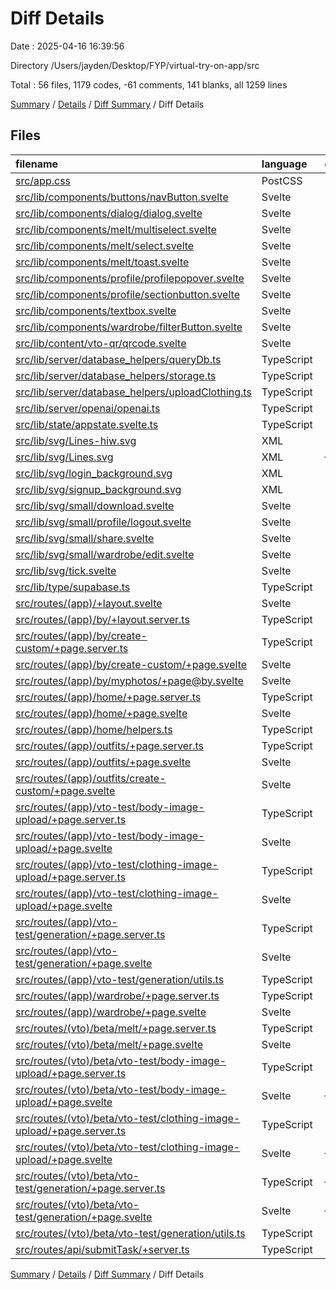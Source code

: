 # Diff Details

Date : 2025-04-16 16:39:56

Directory /Users/jayden/Desktop/FYP/virtual-try-on-app/src

Total : 56 files,  1179 codes, -61 comments, 141 blanks, all 1259 lines

[Summary](results.md) / [Details](details.md) / [Diff Summary](diff.md) / Diff Details

## Files
| filename | language | code | comment | blank | total |
| :--- | :--- | ---: | ---: | ---: | ---: |
| [src/app.css](/src/app.css) | PostCSS | 1 | 0 | 1 | 2 |
| [src/lib/components/buttons/navButton.svelte](/src/lib/components/buttons/navButton.svelte) | Svelte | 0 | 0 | -1 | -1 |
| [src/lib/components/dialog/dialog.svelte](/src/lib/components/dialog/dialog.svelte) | Svelte | 5 | 0 | 0 | 5 |
| [src/lib/components/melt/multiselect.svelte](/src/lib/components/melt/multiselect.svelte) | Svelte | 161 | 2 | 23 | 186 |
| [src/lib/components/melt/select.svelte](/src/lib/components/melt/select.svelte) | Svelte | 19 | 0 | 4 | 23 |
| [src/lib/components/melt/toast.svelte](/src/lib/components/melt/toast.svelte) | Svelte | 1 | 0 | 0 | 1 |
| [src/lib/components/profile/profilepopover.svelte](/src/lib/components/profile/profilepopover.svelte) | Svelte | 96 | 0 | 8 | 104 |
| [src/lib/components/profile/sectionbutton.svelte](/src/lib/components/profile/sectionbutton.svelte) | Svelte | 0 | 0 | -1 | -1 |
| [src/lib/components/textbox.svelte](/src/lib/components/textbox.svelte) | Svelte | -96 | -1 | -5 | -102 |
| [src/lib/components/wardrobe/filterButton.svelte](/src/lib/components/wardrobe/filterButton.svelte) | Svelte | -2 | 0 | 3 | 1 |
| [src/lib/content/vto-qr/qrcode.svelte](/src/lib/content/vto-qr/qrcode.svelte) | Svelte | 6 | 0 | 0 | 6 |
| [src/lib/server/database\_helpers/queryDb.ts](/src/lib/server/database_helpers/queryDb.ts) | TypeScript | 38 | -4 | 1 | 35 |
| [src/lib/server/database\_helpers/storage.ts](/src/lib/server/database_helpers/storage.ts) | TypeScript | -8 | 0 | 0 | -8 |
| [src/lib/server/database\_helpers/uploadClothing.ts](/src/lib/server/database_helpers/uploadClothing.ts) | TypeScript | 0 | -54 | -7 | -61 |
| [src/lib/server/openai/openai.ts](/src/lib/server/openai/openai.ts) | TypeScript | -64 | -7 | -8 | -79 |
| [src/lib/state/appstate.svelte.ts](/src/lib/state/appstate.svelte.ts) | TypeScript | 147 | 0 | 14 | 161 |
| [src/lib/svg/Lines-hiw.svg](/src/lib/svg/Lines-hiw.svg) | XML | -72 | 0 | -1 | -73 |
| [src/lib/svg/Lines.svg](/src/lib/svg/Lines.svg) | XML | -106 | 0 | 0 | -106 |
| [src/lib/svg/login\_background.svg](/src/lib/svg/login_background.svg) | XML | -33 | 0 | -1 | -34 |
| [src/lib/svg/signup\_background.svg](/src/lib/svg/signup_background.svg) | XML | -22 | 0 | -1 | -23 |
| [src/lib/svg/small/download.svelte](/src/lib/svg/small/download.svelte) | Svelte | 14 | 0 | 1 | 15 |
| [src/lib/svg/small/profile/logout.svelte](/src/lib/svg/small/profile/logout.svelte) | Svelte | 9 | 0 | 1 | 10 |
| [src/lib/svg/small/share.svelte](/src/lib/svg/small/share.svelte) | Svelte | 1 | 0 | 1 | 2 |
| [src/lib/svg/small/wardrobe/edit.svelte](/src/lib/svg/small/wardrobe/edit.svelte) | Svelte | 1 | 0 | 0 | 1 |
| [src/lib/svg/tick.svelte](/src/lib/svg/tick.svelte) | Svelte | 5 | 0 | 1 | 6 |
| [src/lib/type/supabase.ts](/src/lib/type/supabase.ts) | TypeScript | 271 | 0 | 1 | 272 |
| [src/routes/(app)/+layout.svelte](/src/routes/(app)/+layout.svelte) | Svelte | 62 | 0 | 4 | 66 |
| [src/routes/(app)/by/+layout.server.ts](/src/routes/(app)/by/+layout.server.ts) | TypeScript | 15 | 0 | 5 | 20 |
| [src/routes/(app)/by/create-custom/+page.server.ts](/src/routes/(app)/by/create-custom/+page.server.ts) | TypeScript | 11 | 0 | 4 | 15 |
| [src/routes/(app)/by/create-custom/+page.svelte](/src/routes/(app)/by/create-custom/+page.svelte) | Svelte | 121 | 1 | 12 | 134 |
| [src/routes/(app)/by/myphotos/+page@by.svelte](/src/routes/(app)/by/myphotos/+page@by.svelte) | Svelte | 92 | 0 | 3 | 95 |
| [src/routes/(app)/home/+page.server.ts](/src/routes/(app)/home/+page.server.ts) | TypeScript | 44 | 2 | 12 | 58 |
| [src/routes/(app)/home/+page.svelte](/src/routes/(app)/home/+page.svelte) | Svelte | 202 | -5 | 14 | 211 |
| [src/routes/(app)/home/helpers.ts](/src/routes/(app)/home/helpers.ts) | TypeScript | 69 | 10 | 12 | 91 |
| [src/routes/(app)/outfits/+page.server.ts](/src/routes/(app)/outfits/+page.server.ts) | TypeScript | -3 | 0 | 0 | -3 |
| [src/routes/(app)/outfits/+page.svelte](/src/routes/(app)/outfits/+page.svelte) | Svelte | 79 | 0 | 10 | 89 |
| [src/routes/(app)/outfits/create-custom/+page.svelte](/src/routes/(app)/outfits/create-custom/+page.svelte) | Svelte | -4 | 0 | -2 | -6 |
| [src/routes/(app)/vto-test/body-image-upload/+page.server.ts](/src/routes/(app)/vto-test/body-image-upload/+page.server.ts) | TypeScript | 5 | 0 | 2 | 7 |
| [src/routes/(app)/vto-test/body-image-upload/+page.svelte](/src/routes/(app)/vto-test/body-image-upload/+page.svelte) | Svelte | 120 | 8 | 14 | 142 |
| [src/routes/(app)/vto-test/clothing-image-upload/+page.server.ts](/src/routes/(app)/vto-test/clothing-image-upload/+page.server.ts) | TypeScript | 4 | 0 | 3 | 7 |
| [src/routes/(app)/vto-test/clothing-image-upload/+page.svelte](/src/routes/(app)/vto-test/clothing-image-upload/+page.svelte) | Svelte | 189 | 33 | 19 | 241 |
| [src/routes/(app)/vto-test/generation/+page.server.ts](/src/routes/(app)/vto-test/generation/+page.server.ts) | TypeScript | 274 | 7 | 49 | 330 |
| [src/routes/(app)/vto-test/generation/+page.svelte](/src/routes/(app)/vto-test/generation/+page.svelte) | Svelte | 147 | 4 | 8 | 159 |
| [src/routes/(app)/vto-test/generation/utils.ts](/src/routes/(app)/vto-test/generation/utils.ts) | TypeScript | 78 | 1 | 12 | 91 |
| [src/routes/(app)/wardrobe/+page.server.ts](/src/routes/(app)/wardrobe/+page.server.ts) | TypeScript | 12 | 0 | 4 | 16 |
| [src/routes/(app)/wardrobe/+page.svelte](/src/routes/(app)/wardrobe/+page.svelte) | Svelte | 20 | 0 | 2 | 22 |
| [src/routes/(vto)/beta/melt/+page.server.ts](/src/routes/(vto)/beta/melt/+page.server.ts) | TypeScript | 99 | 19 | 24 | 142 |
| [src/routes/(vto)/beta/melt/+page.svelte](/src/routes/(vto)/beta/melt/+page.svelte) | Svelte | -14 | -25 | -2 | -41 |
| [src/routes/(vto)/beta/vto-test/body-image-upload/+page.server.ts](/src/routes/(vto)/beta/vto-test/body-image-upload/+page.server.ts) | TypeScript | -12 | 0 | -3 | -15 |
| [src/routes/(vto)/beta/vto-test/body-image-upload/+page.svelte](/src/routes/(vto)/beta/vto-test/body-image-upload/+page.svelte) | Svelte | -130 | -8 | -13 | -151 |
| [src/routes/(vto)/beta/vto-test/clothing-image-upload/+page.server.ts](/src/routes/(vto)/beta/vto-test/clothing-image-upload/+page.server.ts) | TypeScript | -4 | 0 | -3 | -7 |
| [src/routes/(vto)/beta/vto-test/clothing-image-upload/+page.svelte](/src/routes/(vto)/beta/vto-test/clothing-image-upload/+page.svelte) | Svelte | -175 | -33 | -18 | -226 |
| [src/routes/(vto)/beta/vto-test/generation/+page.server.ts](/src/routes/(vto)/beta/vto-test/generation/+page.server.ts) | TypeScript | -267 | -6 | -44 | -317 |
| [src/routes/(vto)/beta/vto-test/generation/+page.svelte](/src/routes/(vto)/beta/vto-test/generation/+page.svelte) | Svelte | -147 | -4 | -8 | -159 |
| [src/routes/(vto)/beta/vto-test/generation/utils.ts](/src/routes/(vto)/beta/vto-test/generation/utils.ts) | TypeScript | -78 | -1 | -12 | -91 |
| [src/routes/api/submitTask/+server.ts](/src/routes/api/submitTask/+server.ts) | TypeScript | -2 | 0 | -1 | -3 |

[Summary](results.md) / [Details](details.md) / [Diff Summary](diff.md) / Diff Details